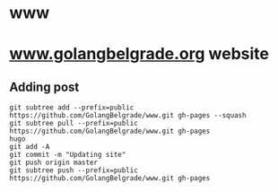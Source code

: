 # www
www.golangbelgrade.org website
=============


Adding post
-----------
```git
git subtree add --prefix=public https://github.com/GolangBelgrade/www.git gh-pages --squash
git subtree pull --prefix=public https://github.com/GolangBelgrade/www.git gh-pages
hugo
git add -A
git commit -m "Updating site"
git push origin master
git subtree push --prefix=public https://github.com/GolangBelgrade/www.git gh-pages
```
